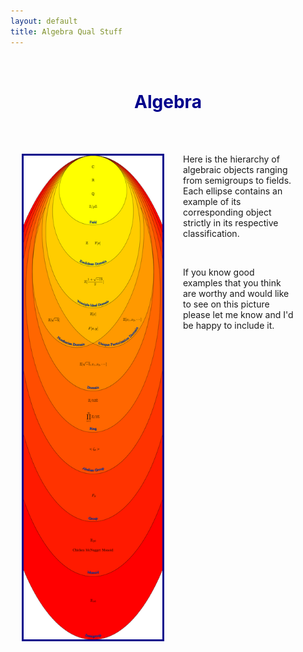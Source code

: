 ```yaml
---
layout: default
title: Algebra Qual Stuff
---
```


<br>
<h1 align=center style="color: darkblue">Algebra</h1>

<br>
<br>
<div style="margin-left:10px; margin-right:50px; margin-bottom:50px; page-break-after: always;">
	<img src="/pictures/AlgebraicHierarchy.png" align="left" width="50%" height="50%" style="border:3px solid darkblue; margin-left:8px; margin-right:30px;">
	<div align="left">
		<p>Here is the hierarchy of algebraic objects ranging from semigroups to fields. Each ellipse contains an example of its corresponding object strictly in its respective classification.</p>
		<br>
		<p>If you know good examples that you think are worthy and would like to see on this picture please let me know and I'd be happy to include it.</p>
		<br>
	</div>
	<br>
</div>
<br clear="all" />
